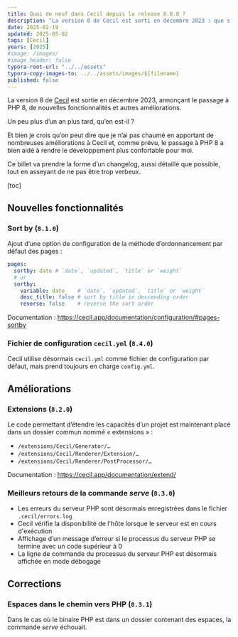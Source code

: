 ```yaml
---
title: Quoi de neuf dans Cecil depuis la release 8.0.0 ?
description: "La version 8 de Cecil est sorti en décembre 2023 : que s'est-il passé depuis ?"
date: 2025-02-19
updated: 2025-05-02
tags: [Cecil]
years: [2025]
#image: /images/
#image_header: false
typora-root-url: "../../assets"
typora-copy-images-to: ../../assets/images/${filename}
published: false
---
```


La version 8 de [Cecil](https://cecil.app) est sortie en décembre 2023, annonçant le passage à PHP 8, de nouvelles fonctionnalités et autres améliorations.

Un peu plus d’un an plus tard, qu’en est-il ?

Et bien je crois qu’on peut dire que je n’ai pas chaumé en apportant de nombreuses améliorations à Cecil et, comme prévu, le passage à PHP 8 a bien aidé à rendre le développement plus confortable pour moi.

Ce billet va prendre la forme d’un changelog, aussi détaillé que possible, tout en asseyant de ne pas être trop verbeux.
<!-- break -->

[toc]

## Nouvelles fonctionnalités

### Sort by (`8.1.0`)

Ajout d’une option de configuration de la méthode d’ordonnancement par défaut des pages :

```yaml
pages:
  sortby: date # `date`, `updated`, `title` or `weight`
  # or
  sortby:
    variable: date    # `date`, `updated`, `title` or `weight`
    desc_title: false # sort by title in descending order
    reverse: false    # reverse the sort order
```

Documentation : <https://cecil.app/documentation/configuration/#pages-sortby>

### Fichier de configuration `cecil.yml` (`8.4.0`)

Cecil utilise désormais `cecil.yml` comme fichier de configuration par défaut, mais prend toujours en charge `config.yml`.

## Améliorations

### Extensions (`8.2.0`)

Le code permettant d’étendre les capacités d’un projet est maintenant placé dans un dossier commun nommé « extensions » :

- `/extensions/Cecil/Generator/…`
- `/extensions/Cecil/Renderer/Extension/…`
- `/extensions/Cecil/Renderer/PostProcessor/…`

Documentation : <https://cecil.app/documentation/extend/>

### Meilleurs retours de la commande _serve_ (`8.3.0`)

- Les erreurs du serveur PHP sont désormais enregistrées dans le fichier `.cecil/errors.log`
- Cecil vérifie la disponibilité de l'hôte lorsque le serveur est en cours d'exécution
- Affichage d’un message d’erreur si le processus du serveur PHP se termine avec un code supérieur à 0
- La ligne de commande du processus du serveur PHP est désormais affichée en mode débogage

## Corrections

### Espaces dans le chemin vers PHP (`8.3.1`)

Dans le cas où le binaire PHP est dans un dossier contenant des espaces, la commande _serve_ échouait.

